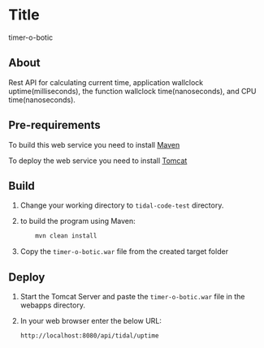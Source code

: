 # Title
timer-o-botic

## About
Rest API for calculating current time, application wallclock uptime(milliseconds), the function wallclock time(nanoseconds), and CPU time(nanoseconds). 


## Pre-requirements
To build this web service you need to install [Maven](http://maven.apache.org/)

To deploy the web service you need to install [Tomcat](http://tomcat.apache.org/)


## Build 
1. Change your working directory to `tidal-code-test` directory.

2. to build the program using Maven: 
   ```bash
       mvn clean install
   ```
3. Copy the `timer-o-botic.war` file from the created target folder



## Deploy
1. Start the Tomcat Server and paste the `timer-o-botic.war` file in the webapps directory.

2. In your web browser enter the below URL:

       http://localhost:8080/api/tidal/uptime

